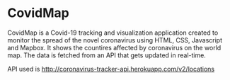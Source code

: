 # CovidMap
CovidMap is a Covid-19 tracking and visualization application created to monitor the spread of the novel coronavirus using HTML, CSS, Javascript and Mapbox.
It shows the countires affected by coronavirus on the world map. The data is fetched from an API that gets updated in real-time.

API used is http://coronavirus-tracker-api.herokuapp.com/v2/locations
